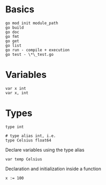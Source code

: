 # Basics

```
go mod init module_path
go build
go doc
go fmt
go get
go list
go run - compile + execution
go test - \*\_test.go
```

# Variables

```
var x int
var x, int
```

# Types

```
type int

# type alias int, i.e.
type Celsius float64
```

Declare variables using the type alias

```
var temp Celsius
```

Declaration and initialization inside a function

```
x := 100
```
